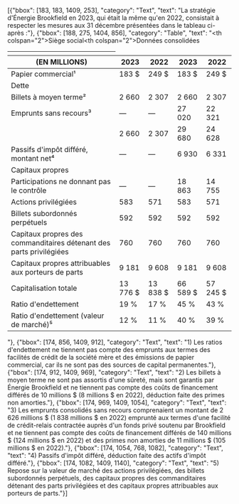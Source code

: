 [{"bbox": [183, 183, 1409, 253], "category": "Text", "text": "La stratégie d'Énergie Brookfield en 2023, qui était la même qu'en 2022, consistait à respecter les mesures aux 31 décembre présentées dans le tableau ci-après :"}, {"bbox": [188, 275, 1404, 856], "category": "Table", "text": "<table><thead><tr><th></th><th colspan=\"2\">Siège social</th><th colspan=\"2\">Données consolidées</th></tr><tr><th>(EN MILLIONS)</th><th>2023</th><th>2022</th><th>2023</th><th>2022</th></tr></thead><tbody><tr><td>Papier commercial¹</td><td>183 $</td><td>249 $</td><td>183 $</td><td>249 $</td></tr><tr><td>Dette</td><td></td><td></td><td></td><td></td></tr><tr><td>Billets à moyen terme²</td><td>2 660</td><td>2 307</td><td>2 660</td><td>2 307</td></tr><tr><td>Emprunts sans recours³</td><td>—</td><td>—</td><td>27 020</td><td>22 321</td></tr><tr><td></td><td>2 660</td><td>2 307</td><td>29 680</td><td>24 628</td></tr><tr><td>Passifs d'impôt différé, montant net⁴</td><td>—</td><td>—</td><td>6 930</td><td>6 331</td></tr><tr><td>Capitaux propres</td><td></td><td></td><td></td><td></td></tr><tr><td>Participations ne donnant pas le contrôle</td><td>—</td><td>—</td><td>18 863</td><td>14 755</td></tr><tr><td>Actions privilégiées</td><td>583</td><td>571</td><td>583</td><td>571</td></tr><tr><td>Billets subordonnés perpétuels</td><td>592</td><td>592</td><td>592</td><td>592</td></tr><tr><td>Capitaux propres des commanditaires détenant des parts privilégiées</td><td>760</td><td>760</td><td>760</td><td>760</td></tr><tr><td>Capitaux propres attribuables aux porteurs de parts</td><td>9 181</td><td>9 608</td><td>9 181</td><td>9 608</td></tr><tr><td>Capitalisation totale</td><td>13 776 $</td><td>13 838 $</td><td>66 589 $</td><td>57 245 $</td></tr><tr><td>Ratio d'endettement</td><td>19 %</td><td>17 %</td><td>45 %</td><td>43 %</td></tr><tr><td>Ratio d'endettement (valeur de marché)⁵</td><td>12 %</td><td>11 %</td><td>40 %</td><td>39 %</td></tr></tbody></table>"}, {"bbox": [174, 856, 1409, 912], "category": "Text", "text": "1) Les ratios d'endettement ne tiennent pas compte des emprunts aux termes des facilités de crédit de la société mère et des émissions de papier commercial, car ils ne sont pas des sources de capital permanentes."}, {"bbox": [174, 912, 1409, 969], "category": "Text", "text": "2) Les billets à moyen terme ne sont pas assortis d'une sûreté, mais sont garantis par Énergie Brookfield et ne tiennent pas compte des coûts de financement différés de 10 millions $ (8 millions $ en 2022), déduction faite des primes non amorties."}, {"bbox": [174, 969, 1409, 1054], "category": "Text", "text": "3) Les emprunts consolidés sans recours comprenaient un montant de 2 626 millions $ (1 838 millions $ en 2022) emprunté aux termes d'une facilité de crédit-relais contractée auprès d'un fonds privé soutenu par Brookfield et ne tiennent pas compte des coûts de financement différés de 140 millions $ (124 millions $ en 2022) et des primes non amorties de 11 millions $ (105 millions $ en 2022)."}, {"bbox": [174, 1054, 768, 1082], "category": "Text", "text": "4) Passifs d'impôt différé, déduction faite des actifs d'impôt différé."}, {"bbox": [174, 1082, 1409, 1140], "category": "Text", "text": "5) Repose sur la valeur de marché des actions privilégiées, des billets subordonnés perpétuels, des capitaux propres des commanditaires détenant des parts privilégiées et des capitaux propres attribuables aux porteurs de parts."}]